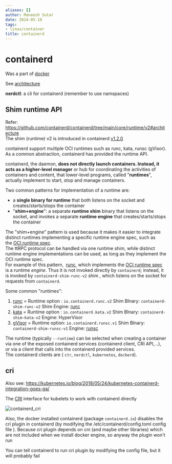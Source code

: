 ```yaml
---
aliases: []
author: Maneesh Sutar
date: 2024-05-10
tags:
- linux/container
title: containerd
---
```


# containerd

Was a part of [docker](docker.md)

See [architecture](https://containerd.io/img/architecture.png)

**nerdctl**: a cli for containerd (remember to use namspaces)

## Shim runtime API

Refer: <https://github.com/containerd/containerd/tree/main/core/runtime/v2#architecture>  
The shim (runtime) v2 is introduced in containerd [v1.2.0](https://github.com/containerd/containerd/releases/tag/v1.2.0)

containerd support multiple OCI runtimes such as runc, kata, runsc (gVisor).  
As a common abstraction, containerd has provided the runtime API.

containerd, the daemon, **does not directly launch containers. Instead, it acts as a higher-level manager** or hub for coordinating the activities of containers and content, that lower-level programs, called "**runtimes**", actually implement to start, stop and manage containers.

Two common patterns for implementation of a runtime are:

* a **single binary for runtime** that both listens on the socket and creates/starts/stops the container
* "**shim+engine**": a separate **runtime shim** binary that listens on the socket, and invokes a separate **runtime engine** that creates/starts/stops the container

The "shim+engine" pattern is used because it makes it easier to integrate distinct runtimes implementing a specific runtime engine spec, such as the [OCI runtime spec](https://github.com/opencontainers/runtime-spec).  
The ttRPC protocol can be handled via one runtime shim, while distinct runtime engine implementations can be used, as long as they implement the OCI runtime spec.  
For example of this pattern,  [runc](https://github.com/opencontainers/runc), which implements the [OCI runtime spec](https://github.com/opencontainers/runtime-spec) is a runtime *engine*. Thus it is not invoked directly by `containerd`; instead, it is invoked by `containerd-shim-runc-v2` shim , which listens on the socket for requests from `containerd`.

Some common "runtimes":

1. [runc](https://github.com/containerd/containerd/tree/main/core/runtime/v2#invoking-runtimes) = Runtime option : `io.containerd.runc.v2`   Shim BInary: `containerd-shim-runc-v2` Shim Engine: [runc](https://github.com/opencontainers/runc)
1. [kata](https://github.com/kata-containers/kata-containers/blob/main/docs/design/architecture/example-command.md) = Runtime option : `io.containerd.kata.v2`   Shim BInary: `containerd-shim-kata-v2` Engine: HyperVisor
1. [gVisor](https://gvisor.dev/docs/user_guide/quick_start/docker/) = Runtime option: `io.containerd.runsc.v1`   Shim BInary:  `containerd-shim-runsc-v1` Engine: [runsc](https://gvisor.dev/docs/)

The runtime (typically `--runtime`) can be selected when creating a container via one of the exposed containerd services (containerd client, CRI API,...), or via a client that calls into the containerd provided services.  
The containerd clients are ( `ctr`, `nerdctl`, `kubernetes`, `dockerd`).

## cri

Also see: <https://kubernetes.io/blog/2018/05/24/kubernetes-containerd-integration-goes-ga/>

The [CRI](kubernetes.md#CRI) interface for kubelets to work with containerd directly

![containerd_cri](Artifacts/containerd_cri.png)

Also, the docker installed containerd (package `containerd.io`) disables the cri plugin  in containerd  (by modifying the /etc/containerd/config.toml config file ). Because cri plugin depends on cni (and maybe other libraries) which are not included when we install docker engine, so anyway the plugin won't run

You can tell containerd to run cri plugin by modifying the config file, but it will probably fail
